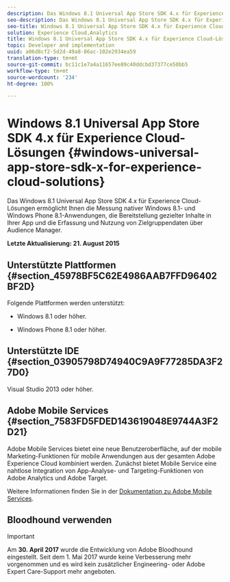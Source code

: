 ```yaml
---
description: Das Windows 8.1 Universal App Store SDK 4.x für Experience Cloud-Lösungen ermöglicht Ihnen die Messung nativer Windows 8.1- und Windows Phone 8.1-Anwendungen, die Bereitstellung gezielter Inhalte in Ihrer App und die Erfassung und Nutzung von Zielgruppendaten über Audience Manager.
seo-description: Das Windows 8.1 Universal App Store SDK 4.x für Experience Cloud-Lösungen ermöglicht Ihnen die Messung nativer Windows 8.1- und Windows Phone 8.1-Anwendungen, die Bereitstellung gezielter Inhalte in Ihrer App und die Erfassung und Nutzung von Zielgruppendaten über Audience Manager.
seo-title: Windows 8.1 Universal App Store SDK 4.x für Experience Cloud-Lösungen
solution: Experience Cloud,Analytics
title: Windows 8.1 Universal App Store SDK 4.x für Experience Cloud-Lösungen
topic: Developer and implementation
uuid: a06d8cf2-5d2d-49a8-86ac-102e2934ea59
translation-type: tm+mt
source-git-commit: bc11c1e7a4a11657ee89c40ddcbd37377ce50bb5
workflow-type: tm+mt
source-wordcount: '234'
ht-degree: 100%

---
```



# Windows 8.1 Universal App Store SDK 4.x für Experience Cloud-Lösungen {#windows-universal-app-store-sdk-x-for-experience-cloud-solutions}

Das Windows 8.1 Universal App Store SDK 4.x für Experience Cloud-Lösungen ermöglicht Ihnen die Messung nativer Windows 8.1- und Windows Phone 8.1-Anwendungen, die Bereitstellung gezielter Inhalte in Ihrer App und die Erfassung und Nutzung von Zielgruppendaten über Audience Manager.

**Letzte Aktualisierung: 21. August 2015**

## Unterstützte Plattformen {#section_45978BF5C62E4986AAB7FFD96402BF2D}

Folgende Plattformen werden unterstützt:

* Windows 8.1 oder höher.

* Windows Phone 8.1 oder höher.

## Unterstützte IDE {#section_03905798D74940C9A9F77285DA3F27D0}

Visual Studio 2013 oder höher.

## Adobe Mobile Services {#section_7583FD5FDED143619048E9744A3F2D21}

Adobe Mobile Services bietet eine neue Benutzeroberfläche, auf der mobile Marketing-Funktionen für mobile Anwendungen aus der gesamten Adobe Experience Cloud kombiniert werden. Zunächst bietet Mobile Service eine nahtlose Integration von App-Analyse- und Targeting-Funktionen von Adobe Analytics und Adobe Target.

Weitere Informationen finden Sie in der [Dokumentation zu Adobe Mobile Services](/help/using/home.md).

## Bloodhound verwenden

>[!IMPORTANT]
>
>Am **30. April 2017** wurde die Entwicklung von Adobe Bloodhound eingestellt. Seit dem 1. Mai 2017 wurde keine Verbesserung mehr vorgenommen und es wird kein zusätzlicher Engineering- oder Adobe Expert Care-Support mehr angeboten.
